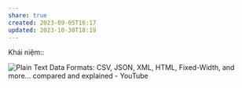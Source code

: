 ```yaml
---
share: true
created: 2023-09-05T16:17
updated: 2023-10-30T18:19
---
```

Khái niệm:: 

![Plain Text Data Formats: CSV, JSON, XML, HTML, Fixed-Width, and more... compared and explained - YouTube](https://youtu.be/6caucCsePqs?si=coTpJ7unQaKEql5L)
